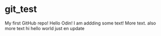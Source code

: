 # git_test
My first GitHub repo!
Hello Odin!
I am addding some text!
More text.
also more text
hi
hello world
just en update